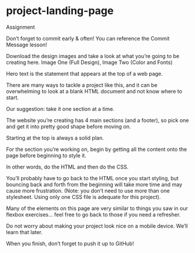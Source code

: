 # project-landing-page

Assignment

Don’t forget to commit early & often! You can reference the Commit Message lesson!

Download the design images and take a look at what you’re going to be creating here. Image One (Full Design), Image Two (Color and Fonts)

Hero text is the statement that appears at the top of a web page.

There are many ways to tackle a project like this, and it can be overwhelming to look at a blank HTML document and not know where to start. 

Our suggestion: take it one section at a time. 

The website you’re creating has 4 main sections (and a footer), so pick one and get it into pretty good shape before moving on. 

Starting at the top is always a solid plan.

For the section you’re working on, begin by getting all the content onto the page before beginning to style it. 

In other words, do the HTML and then do the CSS. 

You’ll probably have to go back to the HTML once you start styling, but bouncing back and forth from the beginning will take more time and may cause more frustration. (Note: you don’t need to use more than one stylesheet. Using only one CSS file is adequate for this project).

Many of the elements on this page are very similar to things you saw in our flexbox exercises… feel free to go back to those if you need a refresher.

Do not worry about making your project look nice on a mobile device. We’ll learn that later.

When you finish, don’t forget to push it up to GitHub!
